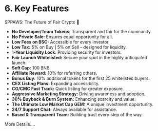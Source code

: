 # 6. Key Features

$PPAWS: The Future of Fair Crypto 🚀

* **No Developer/Team Tokens:** Transparent and fair for the community.
* **No Private Sale:** Ensures equal opportunity for all.
* **Low Fees on BSC:** Accessible for every investor.
* **Low Tax:** 5% on Buy | 5% on Sell – designed for liquidity.
* &#x31;**-Year Liquidity Lock:** Providing security for investors.
* **Fair Launch Whitelisted:** Secure your spot in the highly anticipated launch.
* **Soft Cap:** 100 BNB.
* **Affiliate Reward:** 10% for referring others.
* **Bonus Buy:** 10% additional tokens for the first 25 whitelisted buyers.
* **CEX Listing Plans:** Expanding accessibility.
* **CG/CMC Fast Track:** Quick listing for greater exposure.
* **Aggressive Marketing Strategy:** Driving awareness and adoption.
* **30% Buyback & Burn System:** Enhancing scarcity and value.
* **The Ultimate Low Market Cap GEM:** A unique investment opportunity.
* **24/7 Support Chat:** Always available for assistance.
* **Based & Transparent Team:** Building trust every step of the way.

More Details....
